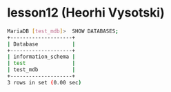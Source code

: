 # lesson12 (Heorhi Vysotski)
```bash
MariaDB [test_mdb]>  SHOW DATABASES;
+--------------------+
| Database           |
+--------------------+
| information_schema |
| test               |
| test_mdb           |
+--------------------+
3 rows in set (0.00 sec)

```
